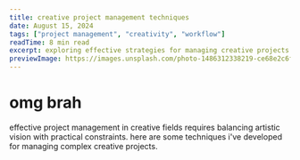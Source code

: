 ```yaml
---
title: creative project management techniques
date: August 15, 2024
tags: ["project management", "creativity", "workflow"]
readTime: 8 min read
excerpt: exploring effective strategies for managing creative projects while maintaining artistic vision and meeting deadlines.
previewImage: https://images.unsplash.com/photo-1486312338219-ce68e2c6f44d?w=800&h=600&fit=crop&crop=center
---
```


# omg brah

effective project management in creative fields requires balancing artistic vision with practical constraints. here are some techniques i've developed for managing complex creative projects.